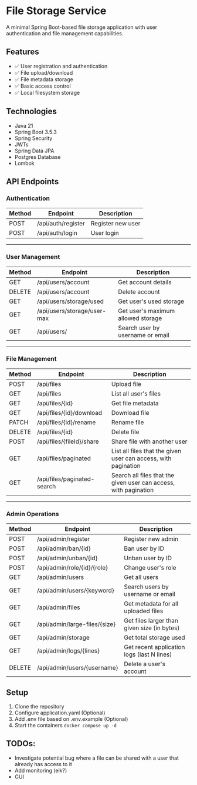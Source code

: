 # File Storage Service

A minimal Spring Boot-based file storage application with user authentication and file management
capabilities.

## Features

- ✅ User registration and authentication
- ✅ File upload/download
- ✅ File metadata storage
- ✅ Basic access control
- ✅ Local filesystem storage

## Technologies

- Java 21
- Spring Boot 3.5.3
- Spring Security
- JWTs
- Spring Data JPA
- Postgres Database
- Lombok

## API Endpoints

### Authentication

| Method | Endpoint           | Description       |
|--------|--------------------|-------------------|
| POST   | /api/auth/register | Register new user |
| POST   | /api/auth/login    | User login        |

---

### User Management

| Method | Endpoint                    | Description                        |
|--------|-----------------------------|------------------------------------|
| GET    | /api/users/account          | Get account details                |
| DELETE | /api/users/account          | Delete account                     |
| GET    | /api/users/storage/used     | Get user's used storage            |
| GET    | /api/users/storage/user-max | Get user's maximum allowed storage |
| GET    | /api/users/                 | Search user by username or email   |

---

### File Management

| Method | Endpoint                    | Description                                                      |
|--------|-----------------------------|------------------------------------------------------------------|
| POST   | /api/files                  | Upload file                                                      |
| GET    | /api/files                  | List all user's files                                            |
| GET    | /api/files/{id}             | Get file metadata                                                |
| GET    | /api/files/{id}/download    | Download file                                                    |
| PATCH  | /api/files/{id}/rename      | Rename file                                                      |
| DELETE | /api/files/{id}             | Delete file                                                      |
| POST   | /api/files/{fileId}/share   | Share file with another user                                     |
| GET    | /api/files/paginated        | List all files that the given user can access, with pagination   |
| GET    | /api/files/paginated-search | Search all files that the given user can access, with pagination |

---

### Admin Operations

| Method | Endpoint                      | Description                                 |
|--------|-------------------------------|---------------------------------------------|
| POST   | /api/admin/register           | Register new admin                          |
| POST   | /api/admin/ban/{id}           | Ban user by ID                              |
| POST   | /api/admin/unban/{id}         | Unban user by ID                            |
| POST   | /api/admin/role/{id}/{role}   | Change user's role                          |
| GET    | /api/admin/users              | Get all users                               |
| GET    | /api/admin/users/{keyword}    | Search users by username or email           |
| GET    | /api/admin/files              | Get metadata for all uploaded files         |
| GET    | /api/admin/large-files/{size} | Get files larger than given size (in bytes) |
| GET    | /api/admin/storage            | Get total storage used                      |
| GET    | /api/admin/logs/{lines}       | Get recent application logs (last N lines)  |
| DELETE | /api/admin/users/{username}   | Delete a user's account                     |

## Setup

1. Clone the repository
2. Configure application.yaml (Optional)
3. Add .env file based on .env.example (Optional)
4. Start the containers `docker compose up -d`

## TODOs:

* Investigate potential bug where a file can be shared with a user that already has access to it
* Add monitoring (elk?)
* GUI
